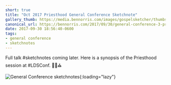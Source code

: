 ```yaml
---
short: true
title: "Oct 2017 Priesthood General Conference Sketchnote"
gallery_thumb: https://media.bennorris.com/images/gospelsketcher/thumbs/oct-17-3-priesthood.jpg
canonical_url: https://bennorris.com/2017/09/30/general-conference-3-priesthood-sketchnote
date: 2017-09-30 18:56:40-0600
tags:
- general conference
- sketchnotes
---
```


Full talk #sketchnotes coming later. Here is a synopsis of the Priesthood session at #LDSConf. ✍🏼⛪️

![General Conference sketchnotes](https://media.bennorris.com/images/gospelsketcher/general-conference/oct-2017/oct-17-3-priesthood.jpg){:loading="lazy"}
